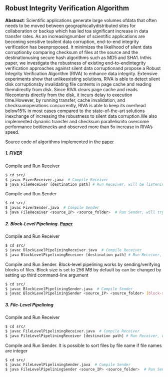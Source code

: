  ## Robust  Integrity  Verification  Algorithm
 
**Abstract**: Scientific   applications   generate   large   volumes   ofdata   that   often   needs   to   be   moved   between   geographicallydistributed  sites  for  collaboration  or  backup  which  has  led  toa  significant  increase  in  data  transfer  rates.  As  an  increasingnumber   of   scientific   applications   are   becoming   sensitive   tosilent data corruption, end-to-end integrity verification has beenproposed.  It  minimizes  the  likelihood  of  silent  data  corruptionby comparing checksum of files at the source and the destinationusing   secure   hash   algorithms   such   as   MD5   and   SHA1.   Inthis  paper,  we  investigate  the  robustness  of  existing  end-to-endintegrity  verification  approaches  against  silent  data  corruptionand  propose  a  Robust  Integrity  Verification  Algorithm  (RIVA) to enhance data integrity. Extensive experiments show that unlikeexisting  solutions,  RIVA  is  able  to  detect  silent  disk  corruptionsby  invalidating  file  contents  in  page  cache  and  reading  themdirectly  from  disk.  Since  RIVA  clears  page  cache  and  reads  filecontents directly from the disk, it incurs delay to execution time.However, by running transfer, cache invalidation, and checksumoperations concurrently, RIVA is able to keep its overhead below15%  in  most  cases  compared  to  the  state-of-the-art  solutions  inexchange  of  increasing  the  robustness  to  silent  data  corruption.We also implemented dynamic transfer and checksum parallelismto  overcome  performance  bottlenecks  and  observed  more  than 5x  increase  in  RIVA’s  speed.
 
 Source code of algorithms implemented in the [paper](https://arxiv.org/abs/1811.01161)
 ##### 1. FIVER
 Compile and Run Receiver
 ```sh
 $ cd src/
$ javac FiverReceiver.java  # Compile Receiver
$ java FileReceiver [destination path] # Run Receiver, will be listening on port 2008
```
Compile and Run Sender
 ```sh
 $ cd src/
$ javac FiverSender.java  # Compile Sender
$ java FileReceiver <source_IP> <source_folder>  # Run Sender, will try connecting to port 2008
```

 ##### 2. Block-Level Pipelining. [Paper](https://ieeexplore.ieee.org/abstract/document/7840953)
 Compile and Run Receiver
 ```sh
 $ cd src/
$ javac BlockLevelPipeliningReceiver.java  # Compile Receiver
$ java BlockLevelPipeliningReceiver [destination path] # Run Receiver, will be listening on port 2038
```
Compile and Run Sender. Block-level pipelining works by sending/verifying blocks of  files. Block size is set to 256 MB by default by can be changed by setting up third command-line argument
 ```sh
 $ cd src/
$ javac BlockLevelPipeliningSender.java  # Compile Sender
$ javac BlockLevelPipeliningSender <source_IP> <source_folder> [block-size-in-byte] # Run Sender, will try connecting to port 2038
```

 ##### 3. File-Level Pipelining
 Compile and Run Receiver
 ```sh
 $ cd src/
$ javac FileLevelPipeliningReceiver.java  # Compile Receiver
$ java FileLevelPipeliningReceiver [destination path] # Run Receiver, will be listening on port 2028
```
Compile and Run Sender. It is possible to sort files by file name if file names are integer
 ```sh
 $ cd src/
$ javac FileLevelPipeliningSender.java  # Compile Sender
$ java FileLevelPipeliningSender <source_IP> <source_folder>  # Run Sender, will try connecting to port 2028
```